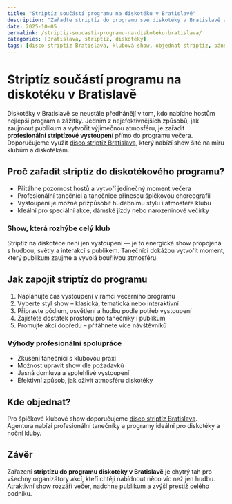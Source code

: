 ```yaml
---
title: "Striptíz součástí programu na diskotéku v Bratislavě"
description: "Zařaďte striptíz do programu své diskotéky v Bratislavě a překvapte hosty energickou show, která roztančí celý klub."
date: 2025-10-05
permalink: /striptiz-soucasti-programu-na-diskoteku-bratislava/
categories: [Bratislava, striptíz, diskotéky]
tags: [disco striptíz Bratislava, klubová show, objednat striptíz, pánský striptíz Bratislava]
---
```


# Striptíz součástí programu na diskotéku v Bratislavě

Diskotéky v Bratislavě se neustále předhánějí v tom, kdo nabídne hostům nejlepší program a zážitky. Jedním z nejefektivnějších způsobů, jak zaujmout publikum a vytvořit výjimečnou atmosféru, je zařadit **profesionální striptízové vystoupení** přímo do programu večera.  
Doporučujeme využít [disco striptíz Bratislava](https://striptiz-show.sk/striptiz-bratislava/), který nabízí show šité na míru klubům a diskotékám.

## Proč zařadit striptíz do diskotékového programu?

- Přitáhne pozornost hostů a vytvoří jedinečný moment večera  
- Profesionální tanečníci a tanečnice přinesou špičkovou choreografii  
- Vystoupení je možné přizpůsobit hudebnímu stylu i atmosféře klubu  
- Ideální pro speciální akce, dámské jízdy nebo narozeninové večírky

### Show, která rozhýbe celý klub

Striptíz na diskotéce není jen vystoupení — je to energická show propojená s hudbou, světly a interakcí s publikem. Tanečníci dokážou vytvořit moment, který publikum zaujme a vyvolá bouřlivou atmosféru.

## Jak zapojit striptíz do programu

1. Naplánujte čas vystoupení v rámci večerního programu  
2. Vyberte styl show – klasická, tematická nebo interaktivní  
3. Připravte pódium, osvětlení a hudbu podle potřeb vystoupení  
4. Zajistěte dostatek prostoru pro tanečníky i publikum  
5. Promujte akci dopředu – přitáhnete více návštěvníků

### Výhody profesionální spolupráce

- Zkušení tanečníci s klubovou praxí  
- Možnost upravit show dle požadavků  
- Jasná domluva a spolehlivé vystoupení  
- Efektivní způsob, jak oživit atmosféru diskotéky

## Kde objednat?

Pro špičkové klubové show doporučujeme [disco striptíz Bratislava](https://striptiz-show.sk/striptiz-bratislava/). Agentura nabízí profesionální tanečníky a programy ideální pro diskotéky a noční kluby.

## Závěr

Zařazení **striptízu do programu diskotéky v Bratislavě** je chytrý tah pro všechny organizátory akcí, kteří chtějí nabídnout něco víc než jen hudbu. Atraktivní show rozzáří večer, nadchne publikum a zvýší prestiž celého podniku.
